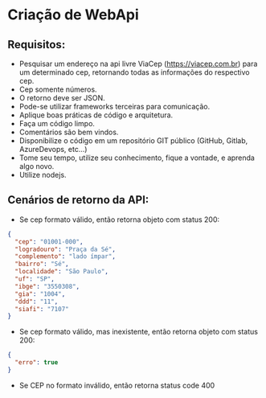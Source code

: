 # Criação de WebApi
## Requisitos:
- Pesquisar um endereço na api livre ViaCep (https://viacep.com.br) para um determinado cep, retornando todas as informações do respectivo cep.
- Cep somente números.
- O retorno deve ser JSON.
- Pode-se utilizar frameworks terceiras para comunicação.
- Aplique boas práticas de código e arquitetura.
- Faça um código limpo.
- Comentários são bem vindos.
- Disponibilize o código em um repositório GIT público (GitHub, Gitlab, AzureDevops, etc...)
- Tome seu tempo, utilize seu conhecimento, fique a vontade, e aprenda algo novo.
- Utilize nodejs.

## Cenários de retorno da API:
- Se cep formato válido, então retorna objeto com status 200:
```json
{
  "cep": "01001-000",
  "logradouro": "Praça da Sé",
  "complemento": "lado ímpar",
  "bairro": "Sé",
  "localidade": "São Paulo",
  "uf": "SP",
  "ibge": "3550308",
  "gia": "1004",
  "ddd": "11",
  "siafi": "7107"
}
```
- Se cep formato válido, mas inexistente, então retorna objeto com status 200:
```json
{
  "erro": true
}
```

- Se CEP no formato inválido, então retorna status code 400
